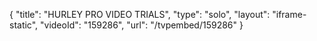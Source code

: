 {
    "title": "HURLEY PRO VIDEO TRIALS",
    "type": "solo",
    "layout": "iframe-static",
    "videoId": "159286",
    "url": "\/tvpembed\/159286"
}